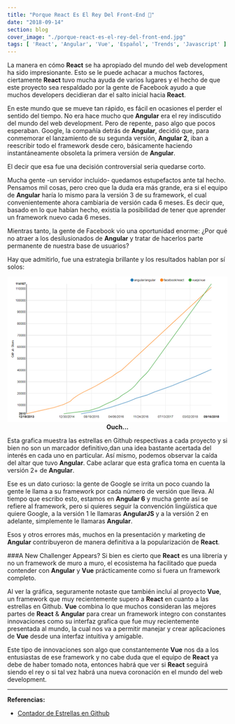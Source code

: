 ```yaml
---
title: "Porque React Es El Rey Del Front-End 👑"
date: "2018-09-14"
section: blog
cover_image: "./porque-react-es-el-rey-del-front-end.jpg"
tags: [ 'React', 'Angular', 'Vue', 'Español', 'Trends', 'Javascript' ]
---
```


La manera en cómo <span class="react">**React**</span> se ha apropiado del mundo del web development ha sido impresionante. Esto se le puede achacar a muchos factores, ciertamente <span class="react">**React**</span> tuvo mucha ayuda de varios lugares y el hecho de que este proyecto sea respaldado por la gente de Facebook ayudo a que muchos developers decidieran dar el salto inicial hacia <span class="react">**React**</span>.

En este mundo que se mueve tan rápido, es fácil en ocasiones el perder el sentido del tiempo. No era hace mucho que <span class="angular">**Angular**</span> era el rey indiscutido del mundo del web development. Pero de repente, paso algo que pocos esperaban. Google, la compañía detrás de <span class="angular">**Angular**</span>, decidió que, para conmemorar el lanzamiento de su segunda versión, <span class="angular">**Angular 2**</span>, iban a reescribir todo el framework desde cero, básicamente haciendo instantáneamente obsoleta la primera versión de <span class="angular">**Angular**</span>.

El decir que esa fue una decisión controversial seria quedarse corto.

Mucha gente -un servidor incluido- quedamos estupefactos ante tal hecho. Pensamos mil cosas, pero creo que la duda era más grande, era si el equipo de <span class="angular">**Angular**</span> haría lo mismo para la versión 3 de su framework, el cual convenientemente ahora cambiaria de versión cada 6 meses. Es decir que, basado en lo que habían hecho, existía la posibilidad de tener que aprender un framework nuevo cada 6 meses.

Mientras tanto, la gente de Facebook vio una oportunidad enorme: ¿Por qué no atraer a los desilusionados de <span class="angular">**Angular**</span> y tratar de hacerlos parte permanente de nuestra base de usuarios? 

Hay que admitirlo, fue una estrategia brillante y los resultados hablan por sí solos:
<p style="text-align: center; font-weight: 700;"><img src="./estrellas-en-github-react-angular-vue.jpg" alt="Redux definición 1" /> Ouch... </p>

Esta grafica muestra las estrellas en Github respectivas a cada proyecto y si bien no son un marcador definitivo,dan una idea bastante acertada del interés en cada uno en particular. Así mismo, podemos observar la caída del altar que tuvo <span class="angular">**Angular**</span>. Cabe aclarar que esta grafica toma en cuenta la versión 2+ de <span class="angular">**Angular**</span>.

Ese es un dato curioso: la gente de Google se irrita un poco cuando la gente le llama a su framework por cada número de versión que lleva. Al tiempo que escribo esto, estamos en <span class="angular">**Angular 6**</span> y mucha gente así se refiere al framework, pero si quieres seguir la convención lingüística que quiere Google, a la versión 1 le llamaras <span class="angular">**AngularJS**</span> y a la versión 2 en adelante, simplemente le llamaras <span class="angular">**Angular**</span>.

Esos y otros errores más, muchos en la presentación y marketing de <span class="angular">**Angular**</span> contribuyeron de manera definitiva a la popularización de <span class="react">**React**</span>. 

###A New Challenger Appears?
Si bien es cierto que <span class="react">**React**</span> es una librería y no un framework de muro a muro, el ecosistema ha facilitado que pueda contender con <span class="angular">**Angular**</span> y <span class="vue">**Vue**</span> prácticamente como si fuera un framework completo. 

Al ver la gráfica, seguramente notaste que también incluí al proyecto <span class="vue">**Vue**</span>, un framework que muy recientemente supero a <span class="react">**React**</span> en cuanto a las estrellas en Github. <span class="vue">**Vue**</span> combina lo que muchos consideran las mejores partes de <span class="react">**React**</span> &amp; <span class="angular">**Angular**</span> para crear un framework integro con constantes innovaciones como su interfaz grafica que fue muy recientemente presentada al mundo, la cual nos va a permitir manejar y crear aplicaciones de <span class="vue">**Vue**</span> desde una interfaz intuitiva y amigable.

Este tipo de innovaciones son algo que constantemente <span class="vue">**Vue**</span> nos da a los entusiastas de ese framework y no cabe duda que el equipo de <span class="react">**React**</span> ya debe de haber tomado nota, entonces habrá que ver si <span class="react">**React**</span> seguirá siendo el rey o si tal vez habrá una nueva coronación en el mundo del web development. 


***


**Referencias:**

* [Contador de Estrellas en Github](http://www.timqian.com/star-history/#facebook/react&angular/angular&vuejs/vue)